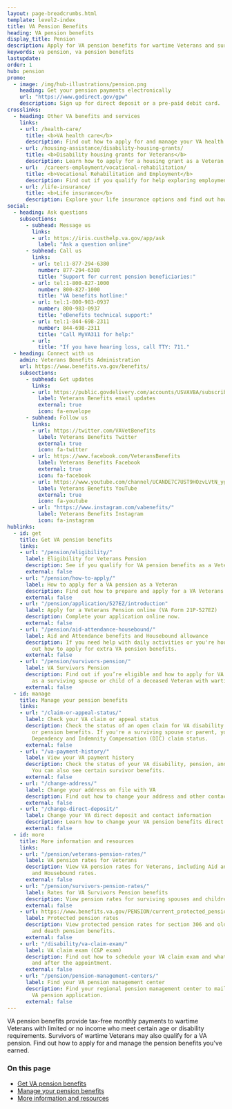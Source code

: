 ```yaml
---
layout: page-breadcrumbs.html
template: level2-index
title: VA Pension Benefits
heading: VA pension benefits
display_title: Pension
description: Apply for VA pension benefits for wartime Veterans and survivors with limited or no income who meet certain age and disability requirements. Find out if you're eligible for monthly payments, view VA pension rates for Veterans and survivors, and apply now.
keywords: va pension, va pension benefits
lastupdate:
order: 1
hub: pension
promo:
  - image: /img/hub-illustrations/pension.png
    heading: Get your pension payments electronically
    url: "https://www.godirect.gov/gpw"
    description: Sign up for direct deposit or a pre-paid debit card.
crosslinks:
  - heading: Other VA benefits and services
    links:
    - url: /health-care/
      title: <b>VA health care</b>
      description: Find out how to apply for and manage your VA health care benefits.
    - url: /housing-assistance/disability-housing-grants/
      title: <b>Disability housing grants for Veterans</b>
      description: Learn how to apply for a housing grant as a Veteran or service member with a service-connected disability.
    - url:  /careers-employment/vocational-rehabilitation/
      title: <b>Vocational Rehabilitation and Employment</b>
      description: Find out if you qualify for help exploring employment options, any training you may need, and other voc rehab services.
    - url: /life-insurance/
      title: <b>Life insurance</b>
      description: Explore your life insurance options and find out how to apply as a service member, Veteran, or family member.
social:
  - heading: Ask questions
    subsections:
      - subhead: Message us
        links:
        - url: https://iris.custhelp.va.gov/app/ask
          label: "Ask a question online"
      - subhead: Call us
        links:
        - url: tel:1-877-294-6380
          number: 877-294-6380
          title: "Support for current pension beneficiaries:"
        - url: tel:1-800-827-1000
          number: 800-827-1000
          title: "VA benefits hotline:"
        - url: tel:1-800-983-0937
          number: 800-983-0937
          title: "eBenefits technical support:"
        - url: tel:1-844-698-2311
          number: 844-698-2311
          title: "Call MyVA311 for help:"
        - url:
          title: "If you have hearing loss, call TTY: 711."
  - heading: Connect with us
    admin: Veterans Benefits Administration
    url: https://www.benefits.va.gov/benefits/
    subsections:
      - subhead: Get updates
        links:
        - url: https://public.govdelivery.com/accounts/USVAVBA/subscriber/new
          label: Veterans Benefits email updates
          external: true
          icon: fa-envelope
      - subhead: Follow us
        links:
        - url: https://twitter.com/VAVetBenefits
          label: Veterans Benefits Twitter
          external: true
          icon: fa-twitter
        - url: https://www.facebook.com/VeteransBenefits
          label: Veterans Benefits Facebook
          external: true
          icon: fa-facebook
        - url: https://www.youtube.com/channel/UCANDE7C7UST9HOzvLVtN_yg
          label: Veterans Benefits YouTube
          external: true
          icon: fa-youtube
        - url: "https://www.instagram.com/vabenefits/"
          label: Veterans Benefits Instagram
          icon: fa-instagram
hublinks:
  - id: get
    title: Get VA pension benefits
    links:
    - url: "/pension/eligibility/"
      label: Eligibility for Veterans Pension
      description: See if you qualify for VA pension benefits as a Veteran.
      external: false
    - url: "/pension/how-to-apply/"
      label: How to apply for a VA pension as a Veteran
      description: Find out how to prepare and apply for a VA Veterans Pension.
      external: false
    - url: "/pension/application/527EZ/introduction"
      label: Apply for a Veterans Pension online (VA Form 21P-527EZ)
      description: Complete your application online now.
      external: false
    - url: "/pension/aid-attendance-housebound/"
      label: Aid and Attendance benefits and Housebound allowance
      description: If you need help with daily activities or you're housebound, find
        out how to apply for extra VA pension benefits.
      external: false
    - url: "/pension/survivors-pension/"
      label: VA Survivors Pension
      description: Find out if you’re eligible and how to apply for VA pension benefits
        as a surviving spouse or child of a deceased Veteran with wartime service.
      external: false
  - id: manage
    title: Manage your pension benefits
    links:
    - url: "/claim-or-appeal-status/"
      label: Check your VA claim or appeal status
      description: Check the status of an open claim for VA disability compensation
        or pension benefits. If you're a surviving spouse or parent, you can view your
        Dependency and Indemnity Compensation (DIC) claim status.
      external: false
    - url: "/va-payment-history/"
      label: View your VA payment history
      description: Check the status of your VA disability, pension, and education payments.
        You can also see certain survivor benefits.
      external: false
    - url: "/change-address/"
      label: Change your address on file with VA
      description: Find out how to change your address and other contact information in your VA.gov profile. This will update your information across several VA benefits and services.
      external: false
    - url: "/change-direct-deposit/"
      label: Change your VA direct deposit and contact information
      description: Learn how to change your VA pension benefits direct deposit information online.
      external: false
  - id: more
    title: More information and resources
    links:
    - url: "/pension/veterans-pension-rates/"
      label: VA pension rates for Veterans
      description: View VA pension rates for Veterans, including Aid and Attendance
        and Housebound rates.
      external: false
    - url: "/pension/survivors-pension-rates/"
      label: Rates for VA Survivors Pension benefits
      description: View pension rates for surviving spouses and children.
      external: false
    - url: https://www.benefits.va.gov/PENSION/current_protected_pension_rate_tables.asp
      label: Protected pension rates
      description: View protected pension rates for section 306 and old law VA disability
        and death pension benefits.
      external: false
    - url: "/disability/va-claim-exam/"
      label: VA claim exam (C&P exam)
      description: Find out how to schedule your VA claim exam and what to expect during
        and after the appointment.
      external: false
    - url: "/pension/pension-management-centers/"
      label: Find your VA pension management center
      description: Find your regional pension management center to mail or fax your
        VA pension application.
      external: false
---
```


<p class="va-introtext">
VA pension benefits provide tax-free monthly payments to wartime Veterans with limited or no income who meet certain age or disability requirements. Survivors of wartime Veterans may also qualify for a VA pension. Find out how to apply for and manage the pension benefits you've earned.
</p>

<h3>On this page</h3>

<ul>
  <li><a href="#get">Get VA pension benefits</a></li>
  <li><a href="#manage">Manage your pension benefits</a></li>
  <li><a href="#more">More information and resources</a></li>
</ul>
